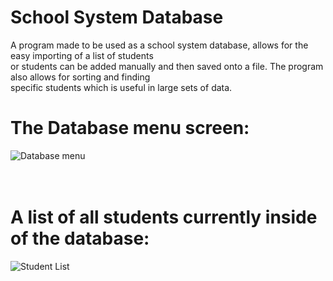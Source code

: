 # School System Database #
A program made to be used as a school system database, allows for the easy importing of a list of students <br>
or students can be added manually and then saved onto a file. The program also allows for sorting and finding <br>
specific students which is useful in large sets of data. <br>

# The Database menu screen: <br>
![Database menu](https://media.discordapp.net/attachments/105355336969363456/800692954791804938/unknown.png) <br>
<br>
<br>
# A list of all students currently inside of the database: <br>
![Student List](https://media.discordapp.net/attachments/105355336969363456/800693073020846140/unknown.png?width=429&height=597) <br>
